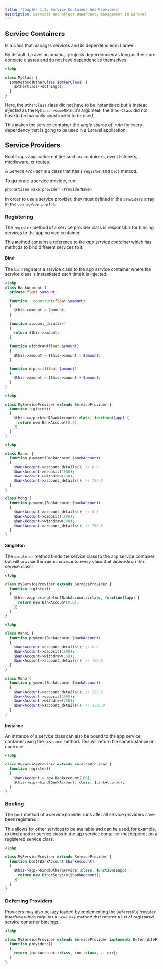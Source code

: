 ```yaml
---
title: 'Chapter 1.2: Service Container And Providers'
description: Services and object dependency management in Laravel.
---
```


## Service Containers

Is a class that manages services and its dependencies in Laravel.

By default, Laravel automatically injects dependencies as long as these 
are concrete classes and do not have dependencies themselves.

```php
<?php

class MyClass {
  someMethod(OtherClass $otherClass) {
    $otherClass->doThing();
  }
}
```

Here, the `OtherClass` class did not have to be instantiated but is instead 
_injected_ as the `MyClass->someMethod`'s argument; the `OtherClass` 
did not have to be manually constructed to be used.

This makes the service container the _single source of truth_ for every 
dependency that is going to be used in a Laravel application.

## Service Providers

Bootstraps application entities such as containers, event listeners, 
middleware, or routes.

A _Service Provider_ is a class that has a `register` and `boot` method.

To generate a service provider, run:

```bash
php artisan make:provider <ProviderName>
```

In order to use a service provider, they must defined in the `providers` 
array in the `config/app.php` file.

### Registering

The `register` method of a service provider class is responsible for 
binding services to the app service container.

This method contains a reference to the _app service container_ which 
has methods to bind different services to it:

#### Bind

The `bind` registers a service class to the app service container where 
the service class is instantiated each time it is injected:

```php
<?php
class BankAccount {
  private float $amount;
  
  function __construct(float $amount)
  {
    $this->amount = $amount;
  }
  
  function account_details()
  {
    return $this->amount;
  }
  
  function withdraw(float $amount)
  {
    $this->amount = $this->amount - $amount;
  }
  
  function deposit(float $amount)
  {
    $this->amount = $this->amount + $amount;
  }
}
```

```php
<?php

class MyServiceProvider extends ServiceProvider {
  function register()
  {
    $this->app->bind(BankAccount::class, function($app) {
      return new BankAccount(0.0);
    })
  }
}
```

```php
<?php

class Ranni {
  function payment(BankAccount $bankAccount)
  {
    $bankAccount->account_details(); // 0.0
    $bankAccount->deposit(1000);
    $bankAccount->withdraw(250);
    $bankAccount->account_details(); // 750.0
  }
}

class Mohg {
  function payment(BankAccount $bankAccount)
  {
    $bankAccount->account_details(); // 0.0
    $bankAccount->deposit(1000);
    $bankAccount->withdraw(250);
    $bankAccount->account_details(); // 750.0
  }
}
```

#### Singleton

The `singleton` method binds the service class to the app service container 
but will provide the same instance to every class that depends on this 
service class:

```php
<?php

class MyServiceProvider extends ServiceProvider {
  function register()
  {
    $this->app->singleton(BankAccount::class, function($app) {
      return new BankAccount(0.0);
    })
  }
}
```

```php
<?php

class Ranni {
  function payment(BankAccount $bankAccount)
  {
    $bankAccount->account_details(); // 0.0
    $bankAccount->deposit(1000);
    $bankAccount->withdraw(250);
    $bankAccount->account_details(); // 750.0
  }
}

class Mohg {
  function payment(BankAccount $bankAccount)
  {
    $bankAccount->account_details(); // 750.0
    $bankAccount->deposit(1000);
    $bankAccount->withdraw(250);
    $bankAccount->account_details(); // 1500.0
  }
}
```

#### Instance

An instance of a service class can also be bound to the app service container 
using the `instance` method. This will return the same instance on each use:

```php
<?php

class MyServiceProvider extends ServiceProvider {
  function register()
  {
    $bankAccount = new BankAccount(100);
    $this->app->bind(BankAccount::class, $bankAccount);
  }
}
```

### Booting

The `boot` method of a service provider runs after all service providers have 
been registered.

This allows for other services to be available and can be used, for example,
to bind another service class in the app service container that depends on 
a registered service class:

```php
<?php

class MyServiceProvider extends ServiceProvider {
  function boot(BankAccount $bankAccount)
  {
    $this->app->bind(OtherService::class, function($app) {
      return new OtherService($bankAccount);
    })
  }
}
```

### Deferring Providers

Providers may also be lazy loaded by implementing the `DeferrableProvider` 
interface which requires a `provides` method that returns a list of registered 
service container bindings.

```php
<?php

class MyServiceProvider extends ServiceProvider implements DeferrableProvider {
  function providers()
  {
    return [BankAccount::class, Foo::class, ...etc];
  }
}
```
